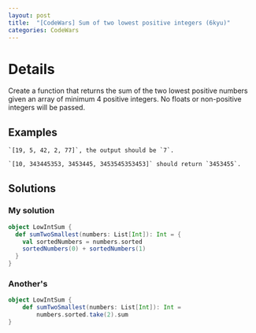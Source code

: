 ```yaml
---
layout: post
title:  "[CodeWars] Sum of two lowest positive integers (6kyu)"
categories: CodeWars
---
```


# Details

Create a function that returns the sum of the two lowest positive numbers given an array of minimum 4 positive integers. No floats or non-positive integers will be passed.

## Examples

```
`[19, 5, 42, 2, 77]`, the output should be `7`.

`[10, 343445353, 3453445, 3453545353453]` should return `3453455`.
```

## Solutions

### My solution

```scala
object LowIntSum {
  def sumTwoSmallest(numbers: List[Int]): Int = {
    val sortedNumbers = numbers.sorted
    sortedNumbers(0) + sortedNumbers(1)
  }
}
```

### Another's

```scala
object LowIntSum {
    def sumTwoSmallest(numbers: List[Int]): Int =
        numbers.sorted.take(2).sum
}
```

